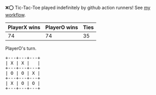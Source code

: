 :x::o: Tic-Tac-Toe played indefinitely by github action runners! See [my workflow](.github/workflows/play.yaml).

|PlayerX wins|PlayerO wins|Ties|
|-|-|-|
|74|74|35|

PlayerO's turn.

<pre>
+---+---+---+
| X | X |   |
+---+---+---+
| O | O | X |
+---+---+---+
| X | O | O |
+---+---+---+
</pre>